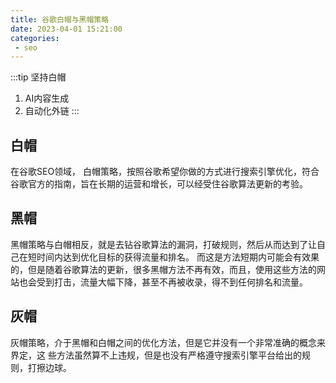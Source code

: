 ```yaml
---
title: 谷歌白帽与黑帽策略
date: 2023-04-01 15:21:00
categories:
 - seo
---
```


:::tip
  坚持白帽

  1. AI内容生成
  2. 自动化外链
:::

## 白帽

在谷歌SEO领域， 白帽策略，按照谷歌希望你做的方式进行搜索引擎优化，符合谷歌官方的指南，旨在长期的运营和增长，可以经受住谷歌算法更新的考验。

## 黑帽

黑帽策略与白帽相反，就是去钻谷歌算法的漏洞，打破规则，然后从而达到了让自己在短时间内达到优化目标的获得流量和排名。 而这是方法短期内可能会有效果的，但是随着谷歌算法的更新，很多黑帽方法不再有效，而且，使用这些方法的网站也会受到打击，流量大幅下降，甚至不再被收录，得不到任何排名和流量。

## 灰帽

灰帽策略，介于黑帽和白帽之间的优化方法，但是它并没有一个非常准确的概念来界定，这 些方法虽然算不上违规，但是也没有严格遵守搜索引擎平台给出的规则，打擦边球。